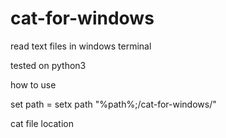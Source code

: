 # cat-for-windows
read text files in windows terminal 

tested on python3

how to use

set path =
setx path "%path%;/cat-for-windows/"

cat file location
